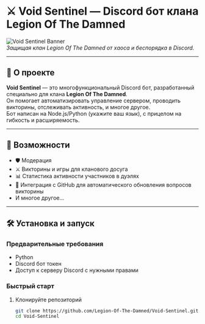 # ⚔️ Void Sentinel — Discord бот клана Legion Of The Damned

![Void Sentinel Banner](https://cdn.discordapp.com/attachments/1355929392072753262/1399881522311336007/Void_Sentinel.jpg?ex=688a9cc3&is=68894b43&hm=57b4d9c38291673be5908c1e114c699d9897320d8bb8a524bd123121c0bb6bd8&)  
*Защищая клан Legion Of The Damned от хаоса и беспорядка в Discord.*

---

## 📜 О проекте

**Void Sentinel** — это многофункциональный Discord бот, разработанный специально для клана **Legion Of The Damned**.  
Он помогает автоматизировать управление сервером, проводить викторины, отслеживать активность, и многое другое.  
Бот написан на Node.js/Python (укажите ваш язык), с прицелом на гибкость и расширяемость.

---

## 🚀 Возможности

- 🛡️ Модерация
- ⚔️ Викторины и игры для кланового досуга  
- 📊 Статистика активности участников в дуэлях
- 🔗 Интеграция с GitHub для автоматического обновления вопросов викторины  
- И многое другое...

---

## 🛠️ Установка и запуск

### Предварительные требования

- Python 
- Discord бот токен  
- Доступ к серверу Discord с нужными правами  

### Быстрый старт

1. Клонируйте репозиторий  
   ```bash
   git clone https://github.com/Legion-Of-The-Damned/Void-Sentinel.git
   cd Void-Sentinel
